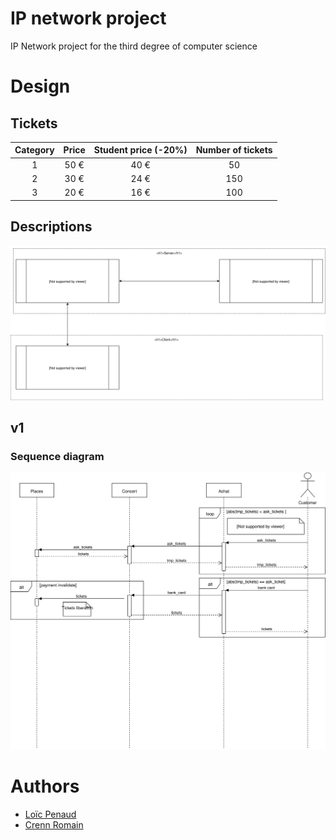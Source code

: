 # IP network project
IP Network project for the third degree of computer science

# Design

## Tickets

| Category  | Price     | Student price (-20%)  | Number of tickets |
| :---:     | :---:     | :---:                 | :---:             |   
| 1         | 50 €      | 40 €                  | 50                |   
| 2         | 30 €      | 24 €                  | 150               |   
| 3         | 20 €      | 16 €                  | 100               |   

## Descriptions

![](design/description.svg)

## v1

### Sequence diagram

![](design/v1.svg)

# Authors
- [Loïc Penaud](https://github.com/lpenaud)
- [Crenn Romain](https://github.com/CrennRomain)
